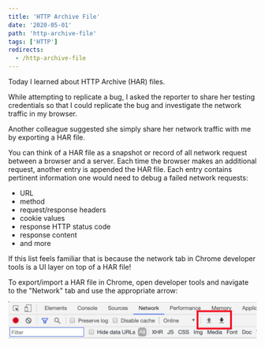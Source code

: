 ```yaml
---
title: 'HTTP Archive File'
date: '2020-05-01'
path: 'http-archive-file'
tags: ['HTTP']
redirects:
  - /http-archive-file
---
```


Today I learned about HTTP Archive (HAR) files.

While attempting to replicate a bug, I asked the reporter to share her testing credentials so that I could replicate the bug and investigate the network traffic in my browser.

Another colleague suggested she simply share her network traffic with me by exporting a HAR file.

You can think of a HAR file as a snapshot or record of all network request between a browser and a server. Each time the browser makes an additional request, another entry is appended the HAR file. Each entry contains pertinent information one would need to debug a failed network requests:

- URL
- method
- request/response headers
- cookie values
- response HTTP status code
- response content
- and more

If this list feels familiar that is because the network tab in Chrome developer tools is a UI layer on top of a HAR file!

To export/import a HAR file in Chrome, open developer tools and navigate to the "Network" tab and use the appropriate arrow:

![developer tools har export](./dev-tools-har-export.png)
